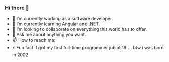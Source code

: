 ### Hi there 👋

- 🔭 I’m currently working as a software developer.
- 🌱 I’m currently learning Angular and .NET.
- 👯 I’m looking to collaborate on everything this world has to offer.
- 💬 Ask me about anything you want.
- 📫 How to reach me: 
- ⚡ Fun fact: I got my first full-time programmer job at 19 ... btw i was born in 2002

